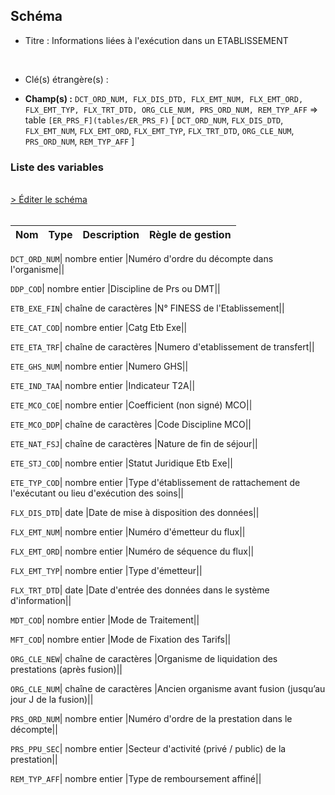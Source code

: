 ## Schéma


- Titre : Informations liées à l'exécution dans un ETABLISSEMENT
<br />



- Clé(s) étrangère(s) : <br />

- **Champ(s) :** `DCT_ORD_NUM, FLX_DIS_DTD, FLX_EMT_NUM, FLX_EMT_ORD, FLX_EMT_TYP, FLX_TRT_DTD, ORG_CLE_NUM, PRS_ORD_NUM, REM_TYP_AFF`
  => table `[ER_PRS_F](tables/ER_PRS_F)` [ `DCT_ORD_NUM`, `FLX_DIS_DTD`, `FLX_EMT_NUM`, `FLX_EMT_ORD`, `FLX_EMT_TYP`, `FLX_TRT_DTD`, `ORG_CLE_NUM`, `PRS_ORD_NUM`, `REM_TYP_AFF` ]<br />

 
### Liste des variables
<br />
<div>
    <a href="https://gitlab.com/healthdatahub/applications-du-hdh/schema-snds/-/tree/master/schemas/ER_ETE_F/ER_ETE_F.json"
       target="_blank" rel="noopener noreferrer">> Éditer le schéma</a>
</div>
<br />

Nom | Type | Description | Règle de gestion
-|-|-|-



`DCT_ORD_NUM`| nombre entier |Numéro d'ordre du décompte dans l'organisme||

`DDP_COD`| nombre entier |Discipline de Prs ou DMT||

`ETB_EXE_FIN`| chaîne de caractères |N° FINESS de l'Etablissement||

`ETE_CAT_COD`| nombre entier |Catg Etb Exe||

`ETE_ETA_TRF`| chaîne de caractères |Numero d'etablissement de transfert||

`ETE_GHS_NUM`| nombre entier |Numero GHS||

`ETE_IND_TAA`| nombre entier |Indicateur T2A||

`ETE_MCO_COE`| nombre entier |Coefficient (non signé) MCO||

`ETE_MCO_DDP`| chaîne de caractères |Code Discipline MCO||

`ETE_NAT_FSJ`| chaîne de caractères |Nature de fin de séjour||

`ETE_STJ_COD`| nombre entier |Statut Juridique Etb Exe||

`ETE_TYP_COD`| nombre entier |Type d'établissement de rattachement de l'exécutant ou lieu d'exécution des soins||

`FLX_DIS_DTD`| date |Date de mise à disposition des données||

`FLX_EMT_NUM`| nombre entier |Numéro d'émetteur du flux||

`FLX_EMT_ORD`| nombre entier |Numéro de séquence du flux||

`FLX_EMT_TYP`| nombre entier |Type d'émetteur||

`FLX_TRT_DTD`| date |Date d'entrée des données dans le système d'information||

`MDT_COD`| nombre entier |Mode de Traitement||

`MFT_COD`| nombre entier |Mode de Fixation des Tarifs||

`ORG_CLE_NEW`| chaîne de caractères |Organisme de liquidation des prestations (après fusion)||

`ORG_CLE_NUM`| chaîne de caractères |Ancien organisme avant fusion (jusqu’au jour J de la fusion)||

`PRS_ORD_NUM`| nombre entier |Numéro d'ordre de la prestation dans le décompte||

`PRS_PPU_SEC`| nombre entier |Secteur d'activité (privé / public) de la prestation||

`REM_TYP_AFF`| nombre entier |Type de remboursement affiné||
